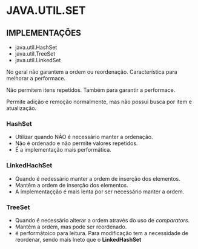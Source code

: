 # JAVA.UTIL.SET

## IMPLEMENTAÇÕES

- java.util.HashSet
- java.util.TreeSet
- java.util.LinkedSet

No geral não garantem a ordem ou reordenação. Característica para melhorar a performace. 

Não permitem itens repetidos. Também para garantir a performace.

Permite adição e remoção normalmente, mas não possui busca por item e atualização.

### HashSet

- Utilizar quando NÂO é necessário manter a ordenação.
- Não é ordenado e não permite valores repetidos.
- É a implementação mais performática.

### LinkedHachSet

- Quando é nedessário manter a ordem de inserção dos elementos. 
- Mantêm a ordem de inserção dos elementos.
- A implementaçção é mais lenta por ser necessário manter a ordem.

### TreeSet

- Quando é necessário alterar a ordem através do uso de *comparators*.
- Mantêm a ordem, mas pode ser reordenado.
- é performátoico para leitura. Para modificação tem a necessidade de reordenar, sendo mais lneto que o **LinkedHashSet**



